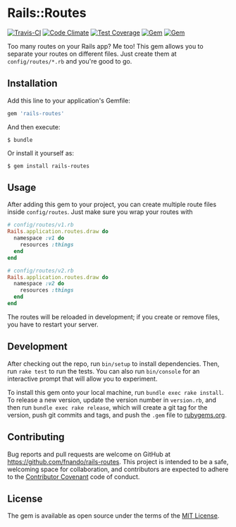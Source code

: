 # Rails::Routes

[![Travis-CI](https://travis-ci.org/fnando/rails-routes.png)](https://travis-ci.org/fnando/rails-routes)
[![Code Climate](https://codeclimate.com/github/fnando/rails-routes/badges/gpa.svg)](https://codeclimate.com/github/fnando/rails-routes)
[![Test Coverage](https://codeclimate.com/github/fnando/rails-routes/badges/coverage.svg)](https://codeclimate.com/github/fnando/rails-routes/coverage)
[![Gem](https://img.shields.io/gem/v/rails-routes.svg)](https://rubygems.org/gems/rails-routes)
[![Gem](https://img.shields.io/gem/dt/rails-routes.svg)](https://rubygems.org/gems/rails-routes)

Too many routes on your Rails app? Me too! This gem allows you to separate your routes on different files. Just create them at `config/routes/*.rb` and you're good to go.

## Installation

Add this line to your application's Gemfile:

```ruby
gem 'rails-routes'
```

And then execute:

    $ bundle

Or install it yourself as:

    $ gem install rails-routes

## Usage

After adding this gem to your project, you can create multiple route files inside `config/routes`. Just make sure you wrap your routes with

```ruby
# config/routes/v1.rb
Rails.application.routes.draw do
  namespace :v1 do
    resources :things
  end
end

# config/routes/v2.rb
Rails.application.routes.draw do
  namespace :v2 do
    resources :things
  end
end
```

The routes will be reloaded in development; if you create or remove files, you have to restart your server.

## Development

After checking out the repo, run `bin/setup` to install dependencies. Then, run `rake test` to run the tests. You can also run `bin/console` for an interactive prompt that will allow you to experiment.

To install this gem onto your local machine, run `bundle exec rake install`. To release a new version, update the version number in `version.rb`, and then run `bundle exec rake release`, which will create a git tag for the version, push git commits and tags, and push the `.gem` file to [rubygems.org](https://rubygems.org).

## Contributing

Bug reports and pull requests are welcome on GitHub at https://github.com/fnando/rails-routes. This project is intended to be a safe, welcoming space for collaboration, and contributors are expected to adhere to the [Contributor Covenant](contributor-covenant.org) code of conduct.


## License

The gem is available as open source under the terms of the [MIT License](http://opensource.org/licenses/MIT).

